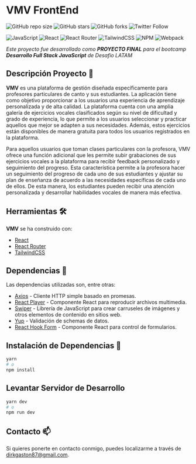 # VMV FrontEnd

![GitHub repo size](https://img.shields.io/github/repo-size/DirkGaston/futscript)
![GitHub stars](https://img.shields.io/github/stars/DirkGaston/futscript?style=social)
![GitHub forks](https://img.shields.io/github/forks/DirkGaston/futscript?style=social)
![Twitter Follow](https://img.shields.io/twitter/follow/DirkGrave?style=social)

![JavaScript](https://img.shields.io/badge/javascript-%23323330.svg?logo=javascript&logoColor=%23F7DF1E&style=for-the-badge)
![React](https://img.shields.io/badge/react-%2320232a.svg?logo=react&logoColor=%2361DAFB&style=for-the-badge)
![React Router](https://img.shields.io/badge/React_Router-CA4245?logo=react-router&logoColor=white&style=for-the-badge)
![TailwindCSS](https://img.shields.io/badge/tailwindcss-%2338B2AC.svg?logo=tailwind-css&logoColor=white&style=for-the-badge)
![NPM ](https://img.shields.io/badge/NPM-%23000000.svg?logo=npm&logoColor=white&style=for-the-badge)
![Webpack](https://img.shields.io/badge/webpack-%238DD6F9.svg?logo=webpack&logoColor=black&style=for-the-badge)

_Este proyecto fue desarrollado como **PROYECTO FINAL** para el bootcamp **Desarrollo Full Stack JavaScript** de Desafio LATAM_

## Descripción Proyecto 📖

**VMV** es una plataforma de gestión diseñada específicamente para profesores particulares de canto y sus estudiantes. La aplicación tiene como objetivo proporcionar a los usuarios una experiencia de aprendizaje personalizada y de alta calidad. La plataforma cuenta con una amplia galería de ejercicios vocales clasificados según su nivel de dificultad y grado de experiencia, lo que permite a los usuarios seleccionar y practicar aquellos que mejor se adapten a sus necesidades. Además, estos ejercicios están disponibles de manera gratuita para todos los usuarios registrados en la plataforma.

Para aquellos usuarios que toman clases particulares con la profesora, VMV ofrece una función adicional que les permite subir grabaciones de sus ejercicios vocales a la plataforma para recibir feedback personalizado y seguimiento del progreso. Esta característica permite a la profesora hacer un seguimiento del progreso de cada uno de sus estudiantes y ajustar su plan de enseñanza de acuerdo a las necesidades específicas de cada uno de ellos. De esta manera, los estudiantes pueden recibir una atención personalizada y desarrollar habilidades vocales de manera más efectiva.

## Herramientas 🛠️

**VMV** se ha construido con:

- [React](https://reactjs.org/)
- [React Router](https://reactrouter.com/en/main)
- [TailwindCSS](https://tailwindcss.com/)

## Dependencias 🚧

Las dependencias utilizadas son, entre otras:

- [Axios](https://axios-http.com/) - Cliente HTTP simple basado en promesas.
- [React Player](https://www.npmjs.com/package/react-player) - Componente React para reproducir archivos multimedia.
- [Swiper](https://swiperjs.com/react) - Librería de JavaScript para crear carruseles de imágenes y otros elementos de contenido en sitios web.
- [Yup](https://www.npmjs.com/package/yup) - Validación de schemas de datos.
- [React Hook Form](https://react-hook-form.com/) - Componente React para control de formularios.

## Instalación de Dependencias 🚀

```bash
yarn
# o
npm install
```

## Levantar Servidor de Desarrollo

```bash
yarn dev
# o
npm run dev
```

## Contacto 📫

Si quieres ponerte en contacto conmigo, puedes localizarme a través de <dirkgaston87@gmail.com>.
